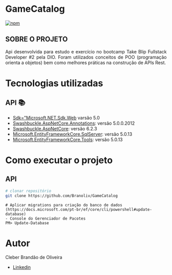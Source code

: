 # GameCatalog


[![npm](https://img.shields.io/npm/l/react)](https://github.com/Branoliv/DCE/blob/master/LICENSE)


## SOBRE O PROJETO

<p align="justify">Api desenvolvida para estudo e exercício no bootcamp Take Blip Fullstack Developer #2 pela DIO. Foram utilizados conceitos de POO (programação orienta a objetos) 
bem como melhores práticas na construção de APIs Rest.</p>

# Tecnologias utilizadas
## API :books:
     
   - [Sdk="Microsoft.NET.Sdk.Web](https://docs.microsoft.com/pt-br/dotnet/core/whats-new/dotnet-5)  varsão 5.0
   - [Swashbuckle.AspNetCore.Annotations](https://github.com/domaindrivendev/Swashbuckle.AspNetCore): versão 5.0.0.2012
   - [Swashbuckle.AspNetCore](https://github.com/domaindrivendev/Swashbuckle.AspNetCore): versão 6.2.3
   - [Microsoft.EntityFrameworkCore.SqlServer](https://www.nuget.org/packages/Microsoft.EntityFrameworkCore.SqlServer): versão 5.0.13
   - [Microsoft.EntityFrameworkCore.Tools](https://www.nuget.org/packages/Microsoft.EntityFrameworkCore.Tools): versão 5.0.13

# Como executar o projeto

## API

```bash
# clonar repositório
git clone https://github.com/Branoliv/GameCatalog
```
```Visual Studio 
# Aplicar migrations para criação do banco de dados (https://docs.microsoft.com/pt-br/ef/core/cli/powershell#update-database)
- Console do Gerenciador de Pacotes
PM> Update-Database
```

# Autor

Cleber Brandão de Oliveira

- [Linkedin](https://www.linkedin.com/in/cleber-brand%C3%A3o-3a631a133)


